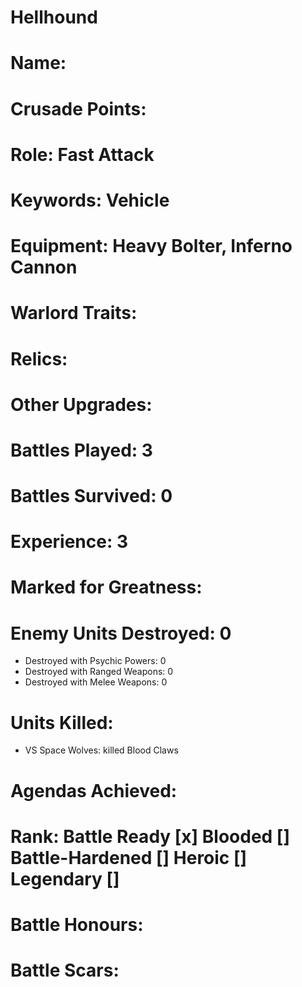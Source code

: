 # Hellhound

# Name: 
# Crusade Points: 
# Role: Fast Attack
# Keywords: Vehicle
# Equipment: Heavy Bolter, Inferno Cannon
# Warlord Traits:
# Relics:
# Other Upgrades:

# Battles Played: 3
# Battles Survived: 0
# Experience: 3
# Marked for Greatness:
# Enemy Units Destroyed: 0  
  * Destroyed with Psychic Powers: 0 
  * Destroyed with Ranged Weapons: 0 
  * Destroyed with Melee Weapons: 0
# Units Killed: 
  * VS Space Wolves: killed Blood Claws
# Agendas Achieved:

# Rank: Battle Ready [x] Blooded [] Battle-Hardened [] Heroic [] Legendary []

# Battle Honours: 
# Battle Scars:

